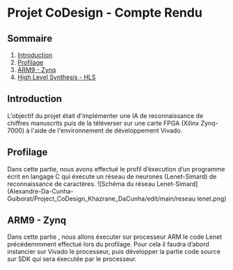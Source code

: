 # Projet CoDesign - Compte Rendu
## Sommaire
1. [Introduction](#introduction)
2. [Profilage](#profilage)
3. [ARM9 - Zynq](#arm9---zynq)
4. [High Level Synthesis - HLS](#high-level-synthesis---hls)

## Introduction

L'objectif du projet était d'implémenter une IA de reconnaissance de chiffres manuscrits puis de la téléverser sur une carte FPGA (Xilinx Zynq-7000) à l'aide de l'environnement de développement Vivado.

## Profilage

Dans cette partie, nous avons effectué le profil d’éxecution d’un programme écrit en langage C qui éxecute un réseau de neurones (Lenet-Simard) de reconnaissance de caractères.
![Schéma du réseau Lenet-Simard](Alexandre-Da-Cunha-Guiborat/Project_CoDesign_Khazrane_DaCunha/edit/main/reseau lenet.png)

## ARM9 - Zynq

Dans cette partie , nous allons éxecuter sur processeur ARM le code Lenet précédemmment effectué lors du profilage. 
Pour cela il faudra d’abord instancier sur Vivado le processeur, puis développer la partie code source sur SDK qui sera éxecutée par le processeur.
